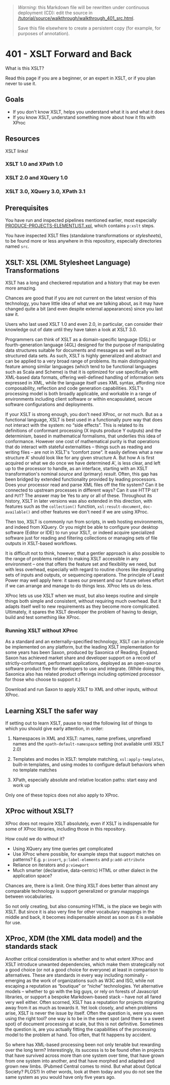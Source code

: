 

> *Warning:* this Markdown file will be rewritten under continuous deployment (CD): edit the source in [/tutorial/source/walkthrough/walkthrough_401_src.html](../../../tutorial/source/walkthrough/walkthrough_401_src.html).
> 
> Save this file elsewhere to create a persistent copy (for example, for purposes of annotation).

# 401 - XSLT Forward and Back

What is this XSLT?

Read this page if you are a beginner, or an expert in XSLT, or if you plan never to use it.

## Goals

* If you don't know XSLT, helps you understand what it is and what it does
* If you know XSLT, understand something more about how it fits with XProc

## Resources

XSLT links!

### XSLT 1.0 and XPath 1.0

### XSLT 2.0 and XQuery 1.0

### XSLT 3.0, XQuery 3.0, XPath 3.1

## Prerequisites

You have run and inspected pipelines mentioned earlier, most especially [PRODUCE-PROJECTS-ELEMENTLIST.xpl](../../PRODUCE-PROJECTS-ELEMENTLIST.xpl), which contains `p:xslt` steps.

You have inspected XSLT files (standalone transformations or *stylesheets*), to be found more or less anywhere in this repository, especially directories named `src`.

## XSLT: XSL (XML Stylesheet Language) Transformations

XSLT has a long and checkered reputation and a history that may be even more amazing.

Chances are good that if you are not current on the latest version of this technology, you have little idea of what we are talking about, as it may have changed quite a bit (and even despite external appearances) since you last saw it.

Users who last used XSLT 1.0 and even 2.0, in particular, can consider their knowledge out of date until they have taken a look at XSLT 3.0.

Programmers can think of XSLT as a domain-specific language (DSL) or fourth-generation language (4GL) designed for the purpose of manipulating data structures suitable for documents and messages as well as for structured data sets. As such, XSLT is highly generalized and abstract and can be applied to a very broad range of problems. Its main distinguishing feature among similar languages (which tend to be functional languages such as Scala and Scheme) is that it is optimized for use specifically with XML-based data formats, offering well-defined handling of information sets expressed in XML, while the language itself uses XML syntax, affording nice composability, reflection and code generation capabilities. XSLT's processing model is both broadly applicable, and workable in a range of environments including client software or within encapsulated, secure software configurations and deployments.

If your XSLT is strong enough, you don't need XProc, or not much. But as a functional language, XSLT is best used in a functionally pure way that does not interact with the system: no &ldquo;side effects&rdquo;. This is related to its definitions of conformant processing (X inputs produce Y outputs) and the determinism, based in mathematical formalisms, that underlies this idea of conformance. However one cost of mathematical purity is that operations that do interact with stateful externalities – things such as reading and writing files – are not in XSLT's &ldquo;comfort zone&rdquo;. It easily defines what a new structure A' should look like for any given structure A. But how A is first acquired or what we do once we have determined A', is less clear, and left up to the processor to handle, as an interface, starting with an XSLT transformation's nominal *source* and (primary) *result*. Often, this gap has been bridged by extended functionality provided by leading processors. Does your processor read and parse XML files off the file system? Can it be connected to upstream processes in different ways? Can it use HTTP `GET` and `PUT`? The answer may be Yes to any or all of these. Throughout its history, XSLT in later versions was also extended in this direction, with features such as the `collection()` function, `xsl:result-document`, `doc-available()` and other features we don't need if we are using XProc.

Then too, XSLT is commonly run from scripts, in web hosting environments, and indeed from XQuery. Or you might be able to configure your desktop software (Editor or IDE) to run your XSLT, or indeed acquire specialized software just for reading and filtering collections or managing sets of file outputs in XSLT-based workflows.

It is difficult not to think, however, that a gentler approach is also possible to the range of problems related to making XSLT accessible in any environment – one that offers the feature set and flexibility we need, but with less overhead, especially with regard to routine chores like designating sets of inputs and outputs, or sequencing operations. The principle of Least Power may well apply here: it saves our present and our future selves effort if we can arrange and manage to do things less. XProc lets us do less.

XProc lets us use XSLT when we must, but also keeps routine and simple things both simple and consistent, without requiring much overhead. But it adapts itself well to new requirements as they become more complicated. Ultimately, it spares the XSLT developer the problem of having to design, build and test something like XProc.

### Running XSLT without XProc

As a standard and an externally-specified technology, XSLT can in principle be implemented on any platform, but the leading XSLT implementation for some years has been Saxon, produced by Saxonica of Reading, England. Saxon has achieved market share and developer support on a record of strictly-conformant, performant applications, deployed as an open-source software product free for developers to use and integrate. (While doing this, Saxonica also has related product offerings including optimized processor for those who choose to support it.)

Download and run Saxon to apply XSLT to XML and other inputs, without XProc.

## Learning XSLT the safer way

If setting out to learn XSLT, pause to read the following list of things to which you should give early attention, in order:


1. Namespaces in XML and XSLT: names, name prefixes, unprefixed names and the `xpath-default-namespace` setting (not available until XSLT 2.0)

1. Templates and modes in XSLT: template matching, `xsl:apply-templates`, built-in templates, and using modes to configure default behaviors when no template matches

1. XPath, especially absolute and relative location paths: start easy and work up

Only one of these topics does not also apply to XProc.

## XProc without XSLT?

XProc does not require XSLT absolutely, even if XSLT is indispensable for some of XProc libraries, including those in this repository.

How could we do without it?

* Using XQuery any time queries get complicated
* Use XProc where possible, for example steps that support matches on patterns? E.g. `p:insert`, `p:label-elements` and `p:add-attribute`
* Reliance on iterators and `p:viewport`
* Much smarter (declarative, data-centric) HTML or other dialect in the application space?

Chances are, there is a limit. One thing XSLT does better than almost any comparable technology is support generalized or granular mappings between vocabularies.

So not only creating, but also consuming HTML, is the place we begin with XSLT. But since it is also very fine for other vocabulary mappings in the middle and back, it becomes indispensable almost as soon as it is available for use.

## XProc, XDM (the XML data model) and the standards stack

Another critical consideration is whether and to what extent XProc and XSLT introduce unwanted dependencies, which make them strategically not a good choice (or not a good choice for everyone) at least in comparison to alternatives. These are standards in every way including nominally - emerging as the work of organizations such as W3C and ISO, while not escaping a reputation as &ldquo;boutique&rdquo; or &ldquo;niche&rdquo; technologies. Yet alternative models – whether to go with the big guys, or rely on forests of Javascript libraries, or support a bespoke Markdown-based stack – have not all fared very well either. Often scorned, XSLT has a reputation for projects migrating away from it as much as towards it. Yet look closely, and when problems arise, XSLT is never the issue by itself. Often the question is, were you even using the right tool? one way is to be in the sweet spot (and there is a sweet spot) of document processing at scale, but this is not definitive. Sometimes the question is, are you actually fitting the capabilities of the processing model to the problem at hand. Too often, that fit happens by accident.

So where has XML-based processing been not only tenable but rewarding over the long term? Interestingly, its success is to be found often in projects that have survived across more than one system over time, that have grown from one system into another, and that have morphed and adapted and grown new limbs. (Pubmed Central comes to mind. But what about Optical Society? PLOS?) In other words, look at them today and you do not see the same system as you would have only five years ago.

